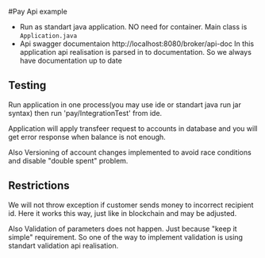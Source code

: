 #Pay Api example

* Run as standart java application. NO need for container. Main class is `Application.java`
* Api swagger documentaion http://localhost:8080/broker/api-doc
In this application api realisation is parsed in to documentation. So we always have documentation up to date



## Testing
Run application in one process(you may use ide or standart java run jar syntax) then run 'pay/IntegrationTest' from ide.

Application will apply transfeer request to accounts in database and you will get error response when balance is not enough.


Also Versioning of account changes implemented to avoid race conditions and disable "double spent" problem.

## Restrictions
We will not throw exception if customer sends money to incorrect recipient id. Here it works this way, just like in blockchain and may be adjusted.

Also Validation of parameters does not happen. Just because "keep it simple" requirement. So one of the way to implement validation is using standart validation api realisation.


